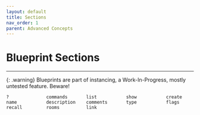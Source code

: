 ```yaml
---
layout: default
title: Sections
nav_order: 1
parent: Advanced Concepts
---
```


# Blueprint Sections

---

{: .warning}
Blueprints are part of instancing, a Work-In-Progress, mostly untested feature. Beware!

```
?              commands       list           show           create         
name           description    comments       type           flags          
recall         rooms          link           
```